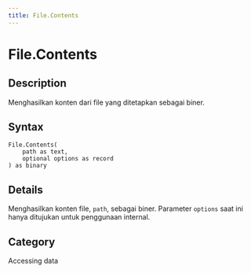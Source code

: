 ```yaml
---
title: File.Contents
---
```


# File.Contents


## Description

Menghasilkan konten dari file yang ditetapkan sebagai biner.


## Syntax

```powerquery
File.Contents(
    path as text,
    optional options as record
) as binary
```


## Details

Menghasilkan konten file, <code>path</code>, sebagai biner. Parameter <code>options</code> saat ini hanya ditujukan untuk penggunaan internal.



## Category
Accessing data
